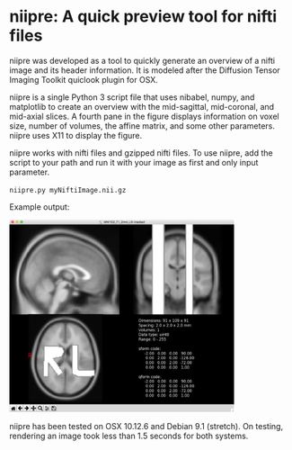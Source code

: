 # niipre: A quick preview tool for nifti files #

niipre was developed as a tool to quickly generate an overview of a nifti image and its header information. It is modeled after the Diffusion Tensor Imaging Toolkit quiclook plugin for OSX. 

niipre is a single Python 3 script file that uses nibabel, numpy, and matplotlib to create an overview with the mid-sagittal, mid-coronal, and mid-axial slices. A fourth pane in the figure displays information on voxel size, number of volumes, the affine matrix, and some other parameters. niipre uses X11 to display the figure. 

niipre works with nifti files and gzipped nifti files. To use niipre, add the script to your path and run it with your image as first and only input parameter.

`niipre.py myNiftiImage.nii.gz`

Example output:

<img src="screenShot.png" width="400">

niipre has been tested on OSX 10.12.6 and Debian 9.1 (stretch). On testing, rendering an image took less than 1.5 seconds for both systems. 
